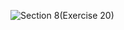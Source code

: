 ![Section 8(Exercise 20)](https://github.com/user-attachments/assets/3f7bdffa-fd31-4309-a4d0-c11db2efca91)
